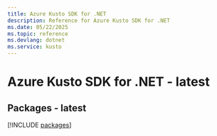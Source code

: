 ```yaml
---
title: Azure Kusto SDK for .NET
description: Reference for Azure Kusto SDK for .NET
ms.date: 05/22/2025
ms.topic: reference
ms.devlang: dotnet
ms.service: kusto
---
```

# Azure Kusto SDK for .NET - latest
## Packages - latest
[!INCLUDE [packages](kusto-index.md)]
